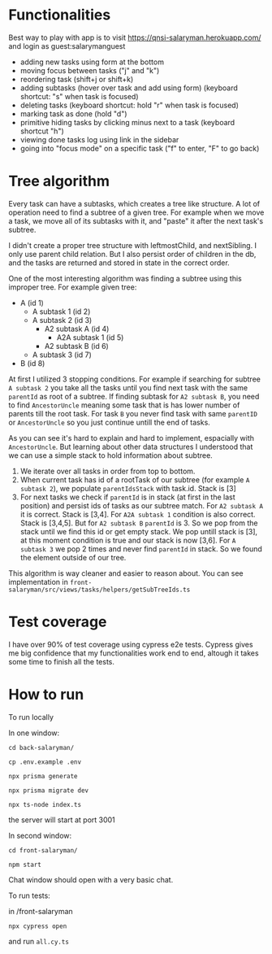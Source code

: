 # Functionalities
Best way to play with app is to visit https://qnsi-salaryman.herokuapp.com/ and login as
guest:salarymanguest

- adding new tasks using form at the bottom
- moving focus between tasks ("j" and "k")
- reordering task (shift+j or shift+k)
- adding subtasks (hover over task and add using form) (keyboard shortcut: "s" when task is focused)
- deleting tasks (keyboard shortcut: hold "r" when task is focused)
- marking task as done (hold "d")
- primitive hiding tasks by clicking minus next to a task (keyboard shortcut "h")
- viewing done tasks log using link in the sidebar
- going into "focus mode" on a specific task ("f" to enter, "F" to go back)

# Tree algorithm
Every task can have a subtasks, which creates a tree like structure. A lot of operation need to find a subtree of a given tree. For example when we move a task, we move all of its subtasks with it, and "paste" it after the next task's subtree.

I didn't create a proper tree structure with leftmostChild, and nextSibling. I only use parent child relation. But I also persist order of children in the db, and the tasks are returned and stored in state in the correct order.

One of the most interesting algorithm was finding a subtree using this improper tree. For example given tree:

- A (id 1)
  - A subtask 1 (id 2)
  - A subtask 2 (id 3)
     - A2 subtask A (id 4)
       - A2A subtask 1 (id 5)
     - A2 subtask B (id 6)
  - A subtask 3 (id 7)
- B (id 8)

At first I utilized 3 stopping conditions. For example if searching for subtree `A subtask 2` you take all the tasks until you find next task with the same `parentId` as root of a subtree. If finding subtask for `A2 subtask B`, you need to find `AncestorUncle` meaning some task that is has lower number of parents till the root task. For task `B` you never find task with same `parentID` or `AncestorUncle` so you just continue untill the end of tasks. 

As you can see it's hard to explain and hard to implement, espacially with `AncestorUncle`. But learning about other data structures I understood that we can use a simple stack to hold information about subtree.

1. We iterate over all tasks in order from top to bottom.
2. When current task has id of a rootTask of our subtree (for example `A subtask 2`), we populate `parentIdsStack` with task.id. Stack is [3]
3. For next tasks we check if `parentId` is in stack (at first in the last position) and persist ids of tasks as our subtree match. For `A2 subtask A` it is correct. Stack is [3,4]. For `A2A subtask 1` condition is also correct. Stack is [3,4,5]. But for `A2 subtask B` `parentId` is 3. So we pop from the stack until we find this id or get empty stack. We pop untill stack is [3], at this moment condition is true and our stack is now [3,6]. For `A subtask 3` we pop 2 times and never find `parentId` in stack. So we found the element outside of our tree. 

This algorithm is way cleaner and easier to reason about. You can see implementation in `front-salaryman/src/views/tasks/helpers/getSubTreeIds.ts`

# Test coverage
I have over 90% of test coverage using cypress e2e tests. Cypress gives me big confidence that my functionalities work end to end, altough it takes some time to finish all the tests. 

# How to run
To run locally

In one window:

`cd back-salaryman/`

`cp .env.example .env`

`npx prisma generate`

`npx prisma migrate dev`

`npx ts-node index.ts`

the server will start at port 3001

In second window:

`cd front-salaryman/`

`npm start`

Chat window should open with a very basic chat.

To run tests:

in /front-salaryman

`npx cypress open`

and run `all.cy.ts`
